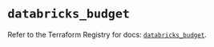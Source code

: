 # `databricks_budget`

Refer to the Terraform Registry for docs: [`databricks_budget`](https://registry.terraform.io/providers/databricks/databricks/1.67.0/docs/resources/budget).

